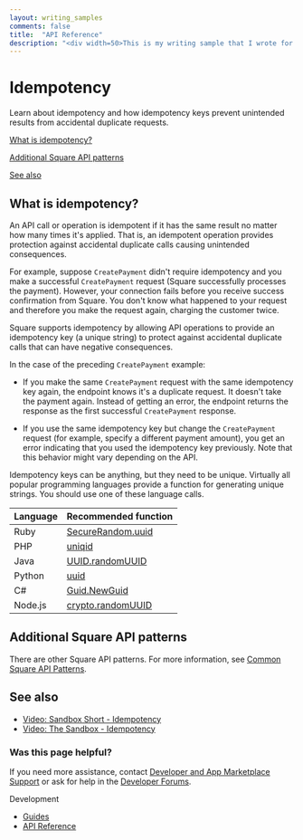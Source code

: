 ```yaml
---
layout: writing_samples
comments: false
title:  "API Reference"
description: "<div width=50>This is my writing sample that I wrote for my writing bonk <b>bonk</b></div>"
---
```


# Idempotency

Learn about idempotency and how idempotency keys prevent unintended results from accidental duplicate requests.

[What is idempotency?](https://developer.squareup.com/docs/build-basics/common-api-patterns/idempotency#what-is-idempotency)

[Additional Square API patterns](https://developer.squareup.com/docs/build-basics/common-api-patterns/idempotency#additional-square-api-patterns)

[See also](https://developer.squareup.com/docs/build-basics/common-api-patterns/idempotency#see-also)

[](https://developer.squareup.com/docs/build-basics/common-api-patterns/idempotency#what-is-idempotency)

[]()


## What is idempotency?

An API call or operation is idempotent if it has the same result no matter how many times it's applied. That is, an idempotent operation provides protection against accidental duplicate calls causing unintended consequences.

For example, suppose `CreatePayment` didn't require idempotency and you make a successful `CreatePayment` request (Square successfully processes the payment). However, your connection fails before you receive success confirmation from Square. You don't know what happened to your request and therefore you make the request again, charging the customer twice.

Square supports idempotency by allowing API operations to provide an idempotency key (a unique string) to protect against accidental duplicate calls that can have negative consequences.

In the case of the preceding `CreatePayment` example:

- If you make the same `CreatePayment` request with the same idempotency key again, the endpoint knows it's a duplicate request. It doesn't take the payment again. Instead of getting an error, the endpoint returns the response as the first successful `CreatePayment` response.

- If you use the same idempotency key but change the `CreatePayment` request (for example, specify a different payment amount), you get an error indicating that you used the idempotency key previously. Note that this behavior might vary depending on the API.

Idempotency keys can be anything, but they need to be unique. Virtually all popular programming languages provide a function for generating unique strings. You should use one of these language calls.

| Language | Recommended function                                                                                                |
| -------- | ------------------------------------------------------------------------------------------------------------------- |
| Ruby     | [SecureRandom.uuid](https://ruby-doc.org/stdlib-2.5.0/libdoc/securerandom/rdoc/Random/Formatter.html#method-i-uuid) |
| PHP      | [uniqid](http://php.net/manual/en/function.uniqid.php)                                                              |
| Java     | [UUID.randomUUID](http://docs.oracle.com/javase/7/docs/api/java/util/UUID.html)                                     |
| Python   | [uuid](https://docs.python.org/3.1/library/uuid.html)                                                               |
| C#       | [Guid.NewGuid](https://msdn.microsoft.com/en-us/library/system.guid.newguid\(v=vs.110\).aspx)                       |
| Node.js  | [crypto.randomUUID](https://nodejs.org/api/crypto.html#cryptorandomuuidoptions)                                     |

[](https://developer.squareup.com/docs/build-basics/common-api-patterns/idempotency#additional-square-api-patterns)

[]()


## Additional Square API patterns

There are other Square API patterns. For more information, see [Common Square API Patterns](https://developer.squareup.com/docs/build-basics/common-api-patterns).

[](https://developer.squareup.com/docs/build-basics/common-api-patterns/idempotency#see-also)

[]()


## See also

- [Video: Sandbox Short - Idempotency](https://www.youtube.com/watch?v=J9jkEdNo5F8)
- [Video: The Sandbox - Idempotency](https://www.youtube.com/watch?v=Hx8UdQx_4bE\&t=67s)

&#x20; &#x20;


### Was this page helpful?

&#x20;

If you need more assistance, contact [Developer and App Marketplace Support](https://squareup.com/help/contact?panel=BF53A9C8EF68) or ask for help in the [Developer Forums](https://developer.squareup.com/forums).

Development

&#x20;

- [Guides](https://developer.squareup.com/docs)&#x20;
- [API Reference](https://developer.squareup.com/reference/square)&#x20;
